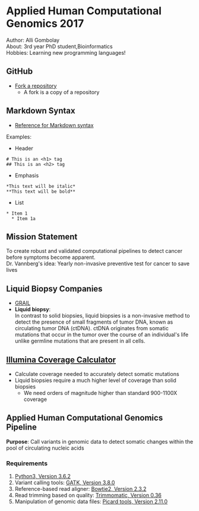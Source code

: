 # Applied Human Computational Genomics 2017

Author: Alli Gombolay  
About: 3rd year PhD student,Bioinformatics  
Hobbies: Learning new programming languages!

## GitHub
* [Fork a repository](https://help.github.com/articles/fork-a-repo/)
  * A fork is a copy of a repository

## Markdown Syntax
* [Reference for Markdown syntax](https://guides.github.com/features/mastering-markdown/)

Examples:
* Header
```
# This is an <h1> tag
## This is an <h2> tag
```
* Emphasis
```
*This text will be italic*
**This text will be bold**
```
* List
```
* Item 1
  * Item 1a
```

## Mission Statement
To create robust and validated computational pipelines to detect cancer before symptoms become apparent.  
Dr. Vannberg's idea: Yearly non-invasive preventive test for cancer to save lives

## Liquid Biopsy Companies
* [GRAIL](https://grail.com/science/)
* **Liquid biopsy**:  
In contrast to solid biopsies, liquid biopsies is a non-invasive method to detect the presence of small fragments of tumor DNA, known as circulating tumor DNA (ctDNA). ctDNA originates from somatic mutations that occur in the tumor over the course of an individual's life unlike germline mutations that are present in all cells.

## [Illumina Coverage Calculator](http://support.illumina.com/downloads/sequencing_coverage_calculator.html)
* Calculate coverage needed to accurately detect somatic mutations
* Liquid biopsies require a much higher level of coverage than solid biopsies
  * We need orders of magnitude higher than standard 900-1100X coverage

## Applied Human Computational Genomics Pipeline
**Purpose**: Call variants in genomic data to detect somatic changes within the pool of circulating nucleic acids

### Requirements
1. [Python3, Version 3.6.2](https://www.python.org/downloads/)
2. Variant calling tools: [GATK, Version 3.8.0](https://software.broadinstitute.org/gatk/download/)
3. Reference-based read aligner: [Bowtie2, Version 2.3.2](http://bowtie-bio.sourceforge.net/bowtie2/index.shtml)
4. Read trimming based on quality: [Trimmomatic, Version 0.36](http://www.usadellab.org/cms/?page=trimmomatic)
5. Manipulation of genomic data files: [Picard tools, Version 2.11.0](http://broadinstitute.github.io/picard/)
